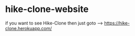 # hike-clone-website

if you want to see Hike-Clone then just goto --> https://hike-clone.herokuapp.com/
